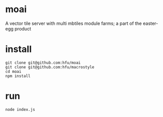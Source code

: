 # moai
A vector tile server with multi mbtiles module farms; a part of the easter-egg product

# install
```console
git clone git@github.com:hfu/moai
git clone git@github.com:hfu/macrostyle
cd moai
npm install
```

# run
```console
node index.js
```

